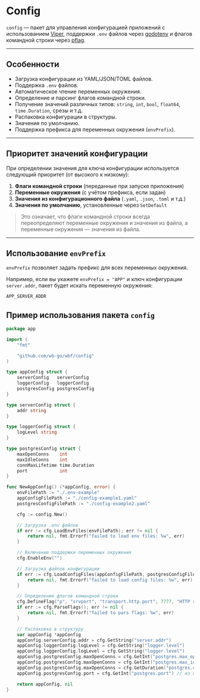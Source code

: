 # Config

`config` — пакет для управления конфигурацией приложений с использованием [Viper](https://github.com/spf13/viper), поддержки `.env` файлов через [godotenv](https://github.com/joho/godotenv) и флагов командной строки через [pflag](https://github.com/spf13/pflag).

---

## Особенности

- Загрузка конфигурации из YAML/JSON/TOML файлов.
- Поддержка `.env` файлов.
- Автоматическое чтение переменных окружения.
- Определение и парсинг флагов командной строки.
- Получение значений различных типов: `string`, `int`, `bool`, `float64`, `time.Duration`, срезы и т.д.
- Распаковка конфигурации в структуры.
- Значения по умолчанию.
- Поддержка префикса для переменных окружения (`envPrefix`).

---

## Приоритет значений конфигурации

При определении значения для ключа конфигурации используется следующий приоритет (от высокого к низкому):

1. **Флаги командной строки** (переданные при запуске приложения)
2. **Переменные окружения** (с учётом префикса, если задан)
3. **Значения из конфигурационного файла** (`.yaml`, `.json`, `.toml` и т.д.)
4. **Значения по умолчанию**, установленные через `SetDefault`

> Это означает, что флаги командной строки всегда переопределяют переменные окружения и значения из файла, а переменные окружения — значения из файла.

---

## Использование `envPrefix`

`envPrefix` позволяет задать префикс для всех переменных окружения.  

Например, если вы укажете `envPrefix = "APP"` и ключ конфигурации `server.addr`, пакет будет искать переменную окружения:

```bash
APP_SERVER_ADDR
```

## Пример использования пакета `config`

```go
package app

import (
	"fmt"

	"github.com/wb-go/wbf/config"
)

type appConfig struct {
	serverConfig   serverConfig
	loggerConfig   loggerConfig
	postgresConfig postgresConfig
}

type serverConfig struct {
	addr string
}

type loggerConfig struct {
	logLevel string
}

type postgresConfig struct {
	maxOpenConns    int
	maxIdleConns    int
	connMaxLifetime time.Duration
	port			int
}

func NewAppConfig() (*appConfig, error) {
	envFilePath := "./.env-example"
	appConfigFilePath := "./config-example1.yaml"
	postgresConfigFilePath := "./config-example2.yaml"

	cfg := config.New()

	// Загрузка .env файлов
	if err := cfg.LoadEnvFiles(envFilePath); err != nil {
		return nil, fmt.Errorf("failed to load env files: %w", err)
	}

	// Включение поддержки переменных окружения
	cfg.EnableEnv("")

	// Загрузка файлов конфигурации
	if err := cfg.LoadConfigFiles(appConfigFilePath, postgresConfigFilePath); err != nil {
		return nil, fmt.Errorf("failed to load config files: %w", err)
	}

	// Определение флагов командной строки
	cfg.DefineFlag("p", "srvport", "transport.http.port", 7777, "HTTP server port")
	if err := cfg.ParseFlags(); err != nil {
		return nil, fmt.Errorf("failed to pars flags: %w", err)
	}

	// Распаковка в структуру
	var appConfig *appConfig
	appConfig.serverConfig.addr = cfg.GetString("server.addr")
	appConfig.loggerConfig.logLevel = cfg.GetString("logger.level")
	appConfig.loggerConfig.logLevel = cfg.GetString("logger.level")
	appConfig.postgresConfig.maxOpenConns = cfg.GetInt("postgres.max_open_conns")
	appConfig.postgresConfig.maxOpenConns = cfg.GetInt("postgres.max_idle_conns")
	appConfig.postgresConfig.maxOpenConns = cfg.GetDuration("postgres.conn_max_lifetime")
	appConfig.postgresConfig.port = cfg.GetInt("postgres.port") // из переменной окружения (из файла .env)

	return appConfig, nil
}
```
